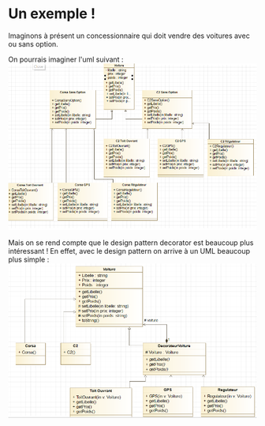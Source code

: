# Un exemple !

Imaginons à présent un concessionnaire qui doit vendre des voitures avec ou sans option.

On pourrais imaginer l'uml suivant :
![NonOpti](NonOpti.PNG)

Mais on se rend compte que le design pattern decorator est beaucoup plus intéressant ! En effet, avec le design pattern on arrive à un UML beaucoup plus simple :
![Opti](Opti.PNG)

